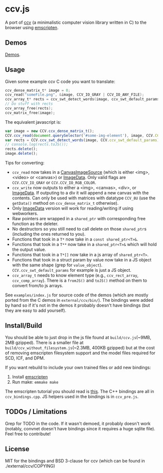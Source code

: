 # ccv.js

A port of [ccv](http://libccv.org/) (a minimalistic computer vision library written in C) to the browser using [emscripten](http://kripken.github.io/emscripten-site/).

## Demos

[Demos](https://fta2012.github.io/ccv-js/).

## Usage

Given some example ccv C code you want to translate:

```C
ccv_dense_matrix_t* image = 0;
ccv_read("someFile.png", &image, CCV_IO_GRAY | CCV_IO_ANY_FILE);
ccv_array_t* rects = ccv_swt_detect_words(image, ccv_swt_default_params);
// Do stuff with rects
ccv_array_free(rects);
ccv_matrix_free(image);
```

The equivalent javascript is:

```javascript
var image = new CCV.ccv_dense_matrix_t();
CCV.ccv_read(document.querySelector('#some-img-element'), image, CCV.CCV_IO_GRAY);
var rects = CCV.ccv_swt_detect_words(image, CCV.ccv_swt_default_params);
// console.log(rects.toJS());
rects.delete();
image.delete();
```

Tips for converting:

- `ccv_read` now takes in a [CanvasImageSource](https://developer.mozilla.org/en-US/docs/Web/API/CanvasImageSource) (which is either \<img\>, \<video\> or \<canvas\>) or [ImageData](https://developer.mozilla.org/en-US/docs/Web/API/ImageData). Only valid flags are `CCV.CCV_IO_GRAY` or `CCV.CCV_IO_RGB_COLOR`.
- `ccv_write` now outputs to either a \<img\>, \<canvas\>, \<div\>, or [ImageData](https://developer.mozilla.org/en-US/docs/Web/API/ImageData). If outputing to a div it will append a new canvas with the contents. Can only be used with matrices with datatype `CCV_8U` (use the `getData()` method on `ccv_dense_matrix_t` otherwise).
- Only [ImageData](https://developer.mozilla.org/en-US/docs/Web/API/ImageData/ImageData) version will work for reading/writing if using webworkers.
- Raw pointers are wrapped in a `shared_ptr` with corresponding free function as the deleter.
- No destructors so you still need to call delete on those `shared_ptr`s (including the ones returned to you).
- Functions that took in a `T*` now take in a `const shared_ptr<T>&`.
- Functions that took in a `T**` now take in a `shared_ptr<T>&` which will hold the output value.
- Functions that took in a `T*[]` now take in a js array of `shared_ptr<T>`.
- Functions that took in a struct param by value now take in a JS object with the same shape (grep for `value_object`). `CCV.ccv_swt_default_params` for example is just a JS object.
- `ccv_array_t` needs to know element type (e.g., `ccv_rect_array`, `ccv_comp_array`). There is a `fromJS()` and `toJS()` method on them to convert from/to js arrays.

See `examples/index.js` for source code of the demos (which are mostly ported from the C demos in `external/ccv/bin/`). The bindings were added by hand so if it's not in the demos it probably doesn't have bindings (but they are easy to add yourself).

## Install/Build

You should be able to just drop in the js file found at `build/ccv.js`(~9MB, 2MB gzipped). There is a smaller file at `build/ccv_without_filesystem.js`(~2.3MB, 400KB gzipped) but at the cost of removing emscripten filesystem support and the model files required for SCD, ICF, and DPM.

If you want rebuild to include your own trained files or add new bindings:

1. Install [emscripten](http://kripken.github.io/emscripten-site/docs/getting_started/index.html)
2. Run make: `emmake make`

The emscripten tutorial you should read is [this](https://kripken.github.io/emscripten-site/docs/porting/connecting_cpp_and_javascript/embind.html).
The C++ bindings are all in `ccv_bindings.cpp`. JS helpers used in the bindings is in `ccv_pre.js`.

## TODOs / Limitations

Grep for TODO in the code. If it wasn't demoed, it probably doesn't work (notably, convnet doesn't have bindings since it requires a huge sqlite file). Feel free to contribute!

## License

MIT for the bindings and BSD 3-clause for ccv (which can be found in ./external/ccv/COPYING)
